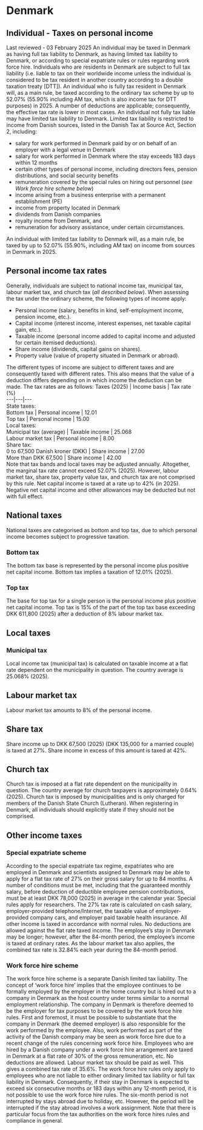 # Denmark
## Individual - Taxes on personal income
Last reviewed - 03 February 2025
An individual may be taxed in Denmark as having full tax liability to Denmark, as having limited tax liability to Denmark, or according to special expatriate rules or rules regarding work force hire.
Individuals who are residents in Denmark are subject to full tax liability (i.e. liable to tax on their worldwide income unless the individual is considered to be tax resident in another country according to a double taxation treaty [DTT]).
An individual who is fully tax resident in Denmark will, as a main rule, be taxed according to the ordinary tax scheme by up to 52.07% (55.90% including AM tax, which is also income tax for DTT purposes) in 2025. A number of deductions are applicable; consequently, the effective tax rate is lower in most cases.
An individual not fully tax liable may have limited tax liability to Denmark. Limited tax liability is restricted to income from Danish sources, listed in the Danish Tax at Source Act, Section 2, including:
  * salary for work performed in Denmark paid by or on behalf of an employer with a legal venue in Denmark
  * salary for work performed in Denmark where the stay exceeds 183 days within 12 months
  * certain other types of personal income, including directors fees, pension distributions, and social security benefits
  * remuneration covered by the special rules on hiring out personnel (_see Work force hire scheme below_)
  * income arising from a business enterprise with a permanent establishment (PE)
  * income from property located in Denmark
  * dividends from Danish companies
  * royalty income from Denmark, and
  * remuneration for advisory assistance, under certain circumstances.


An individual with limited tax liability to Denmark will, as a main rule, be taxed by up to 52.07% (55.90%, including AM tax) on income from sources in Denmark in 2025.
## Personal income tax rates
Generally, individuals are subject to national income tax, municipal tax, labour market tax, and church tax (_all described below_).
When assessing the tax under the ordinary scheme, the following types of income apply:
  * Personal income (salary, benefits in kind, self-employment income, pension income, etc.).
  * Capital income (interest income, interest expenses, net taxable capital gain, etc.).
  * Taxable income (personal income added to capital income and adjusted for certain itemised deductions).
  * Share income (dividends, capital gains on shares).
  * Property value (value of property situated in Denmark or abroad).


The different types of income are subject to different taxes and are consequently taxed with different rates. This also means that the value of a deduction differs depending on in which income the deduction can be made.
The tax rates are as follows:
Taxes (2025) | Income basis | Tax rate (%)  
---|---|---  
State taxes:  
Bottom tax | Personal income | 12.01  
Top tax | Personal income | 15.00  
Local taxes:  
Municipal tax (average) | Taxable income | 25.068  
Labour market tax | Personal income | 8.00  
Share tax:  
0 to 67,500 Danish kroner (DKK) | Share income | 27.00  
More than DKK 67,500 | Share income | 42.00  
Note that tax bands and local taxes may be adjusted annually.
Altogether, the marginal tax rate cannot exceed 52.07% (2025). However, labour market tax, share tax, property value tax, and church tax are not comprised by this rule.
Net capital income is taxed at a rate up to 42% (in 2025). Negative net capital income and other allowances may be deducted but not with full effect.
## National taxes
National taxes are categorised as bottom and top tax, due to which personal income becomes subject to progressive taxation.
### Bottom tax
The bottom tax base is represented by the personal income plus positive net capital income. Bottom tax implies a taxation of 12.01% (2025).
### Top tax
The base for top tax for a single person is the personal income plus positive net capital income. Top tax is 15% of the part of the top tax base exceeding DKK 611,800 (2025) after a deduction of 8% labour market tax. 
## Local taxes
### Municipal tax
Local income tax (municipal tax) is calculated on taxable income at a flat rate dependent on the municipality in question. The country average is 25.068% (2025).
## Labour market tax
Labour market tax amounts to 8% of the personal income.
## Share tax
Share income up to DKK 67,500 (2025) (DKK 135,000 for a married couple) is taxed at 27%. Share income in excess of this amount is taxed at 42%.
## Church tax
Church tax is imposed at a flat rate dependent on the municipality in question. The country average for church taxpayers is approximately 0.64% (2025). Church tax is imposed by municipalities and is only charged for members of the Danish State Church (Lutheran). When registering in Denmark, all individuals should explicitly state if they should not be comprised.
## Other income taxes
### Special expatriate scheme
According to the special expatriate tax regime, expatriates who are employed in Denmark and scientists assigned to Denmark may be able to apply for a flat tax rate of 27% on their gross salary for up to 84 months. A number of conditions must be met, including that the guaranteed monthly salary, before deduction of deductible employee pension contributions, must be at least DKK 78,000 (2025) in average in the calendar year. Special rules apply for researchers. The 27% tax rate is calculated on cash salary, employer-provided telephone/Internet, the taxable value of employer-provided company cars, and employer paid taxable health insurance. All other income is taxed in accordance with normal rules. No deductions are allowed against the flat rate taxed income. The employee’s stay in Denmark may be longer; however, after the 84-month period, the employee’s income is taxed at ordinary rates.
As the labour market tax also applies, the combined tax rate is 32.84% each year during the 84-month period.
### Work force hire scheme
The work force hire scheme is a separate Danish limited tax liability. The concept of ‘work force hire’ implies that the employee continues to be formally employed by the employer in the home country but is hired out to a company in Denmark as the host country under terms similar to a normal employment relationship. The company in Denmark is therefore deemed to be the employer for tax purposes to be covered by the work force hire rules. First and foremost, it must be possible to substantiate that the company in Denmark (the deemed employer) is also responsible for the work performed by the employee. Also, work performed as part of the activity of the Danish company may be seen as work force hire due to a recent change of the rules concerning work force hire. Employees who are hired by a Danish company under a work force hire arrangement are taxed in Denmark at a flat rate of 30% of the gross remuneration, etc. No deductions are allowed. Labour market tax should be paid as well. This gives a combined tax rate of 35.6%. The work force hire rules only apply to employees who are not liable to either ordinary limited tax liability or full tax liability in Denmark. Consequently, if their stay in Denmark is expected to exceed six consecutive months or 183 days within any 12-month period, it is not possible to use the work force hire rules. The six-month period is not interrupted by stays abroad due to holiday, etc. However, the period will be interrupted if the stay abroad involves a work assignment.
Note that there is particular focus from the tax authorities on the work force hires rules and compliance in general.
